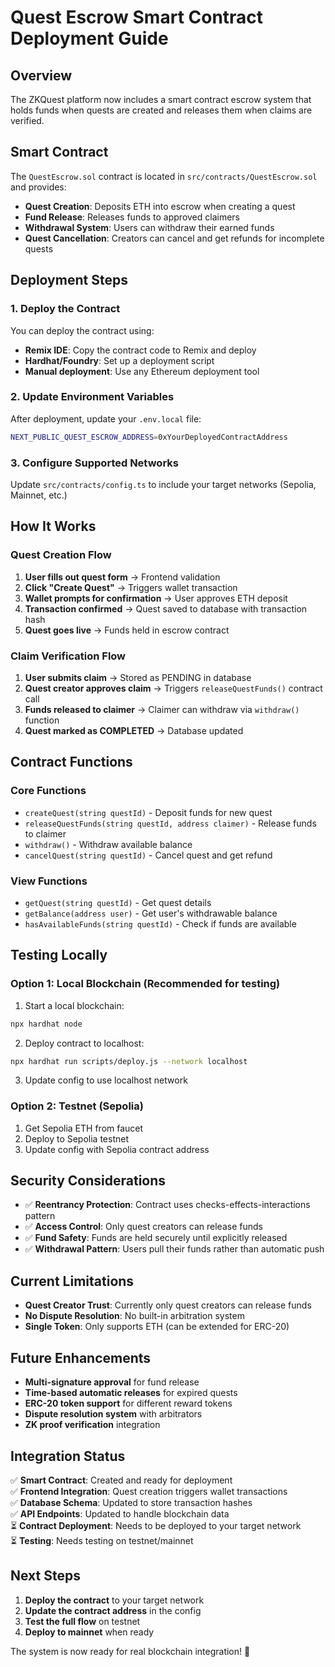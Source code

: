 # Quest Escrow Smart Contract Deployment Guide

## Overview

The ZKQuest platform now includes a smart contract escrow system that holds funds when quests are created and releases them when claims are verified.

## Smart Contract

The `QuestEscrow.sol` contract is located in `src/contracts/QuestEscrow.sol` and provides:

-   **Quest Creation**: Deposits ETH into escrow when creating a quest
-   **Fund Release**: Releases funds to approved claimers
-   **Withdrawal System**: Users can withdraw their earned funds
-   **Quest Cancellation**: Creators can cancel and get refunds for incomplete quests

## Deployment Steps

### 1. Deploy the Contract

You can deploy the contract using:

-   **Remix IDE**: Copy the contract code to Remix and deploy
-   **Hardhat/Foundry**: Set up a deployment script
-   **Manual deployment**: Use any Ethereum deployment tool

### 2. Update Environment Variables

After deployment, update your `.env.local` file:

```bash
NEXT_PUBLIC_QUEST_ESCROW_ADDRESS=0xYourDeployedContractAddress
```

### 3. Configure Supported Networks

Update `src/contracts/config.ts` to include your target networks (Sepolia, Mainnet, etc.)

## How It Works

### Quest Creation Flow

1. **User fills out quest form** → Frontend validation
2. **Click "Create Quest"** → Triggers wallet transaction
3. **Wallet prompts for confirmation** → User approves ETH deposit
4. **Transaction confirmed** → Quest saved to database with transaction hash
5. **Quest goes live** → Funds held in escrow contract

### Claim Verification Flow

1. **User submits claim** → Stored as PENDING in database
2. **Quest creator approves claim** → Triggers `releaseQuestFunds()` contract call
3. **Funds released to claimer** → Claimer can withdraw via `withdraw()` function
4. **Quest marked as COMPLETED** → Database updated

## Contract Functions

### Core Functions

-   `createQuest(string questId)` - Deposit funds for new quest
-   `releaseQuestFunds(string questId, address claimer)` - Release funds to claimer
-   `withdraw()` - Withdraw available balance
-   `cancelQuest(string questId)` - Cancel quest and get refund

### View Functions

-   `getQuest(string questId)` - Get quest details
-   `getBalance(address user)` - Get user's withdrawable balance
-   `hasAvailableFunds(string questId)` - Check if funds are available

## Testing Locally

### Option 1: Local Blockchain (Recommended for testing)

1. Start a local blockchain:

```bash
npx hardhat node
```

2. Deploy contract to localhost:

```bash
npx hardhat run scripts/deploy.js --network localhost
```

3. Update config to use localhost network

### Option 2: Testnet (Sepolia)

1. Get Sepolia ETH from faucet
2. Deploy to Sepolia testnet
3. Update config with Sepolia contract address

## Security Considerations

-   ✅ **Reentrancy Protection**: Contract uses checks-effects-interactions pattern
-   ✅ **Access Control**: Only quest creators can release funds
-   ✅ **Fund Safety**: Funds are held securely until explicitly released
-   ✅ **Withdrawal Pattern**: Users pull their funds rather than automatic push

## Current Limitations

-   **Quest Creator Trust**: Currently only quest creators can release funds
-   **No Dispute Resolution**: No built-in arbitration system
-   **Single Token**: Only supports ETH (can be extended for ERC-20)

## Future Enhancements

-   **Multi-signature approval** for fund release
-   **Time-based automatic releases** for expired quests
-   **ERC-20 token support** for different reward tokens
-   **Dispute resolution system** with arbitrators
-   **ZK proof verification** integration

## Integration Status

✅ **Smart Contract**: Created and ready for deployment  
✅ **Frontend Integration**: Quest creation triggers wallet transactions  
✅ **Database Schema**: Updated to store transaction hashes  
✅ **API Endpoints**: Updated to handle blockchain data  
⏳ **Contract Deployment**: Needs to be deployed to your target network  
⏳ **Testing**: Needs testing on testnet/mainnet

## Next Steps

1. **Deploy the contract** to your target network
2. **Update the contract address** in the config
3. **Test the full flow** on testnet
4. **Deploy to mainnet** when ready

The system is now ready for real blockchain integration! 🚀
